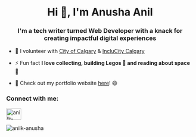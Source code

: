 <h1 align="center">Hi 👋, I'm Anusha Anil</h1>
<h3 align="center"> I'm a tech writer turned Web Developer with a knack for
creating impactful digital experiences </h3>

- 🔭 I volunteer with [City of Calgary](https://www.calgary.ca/home.html) & [IncluCity Calgary](https://www.inclucitycalgary.ca/)

- ⚡ Fun fact **I love collecting, building Legos 🙂 and reading about space 🚀**

- 🎯 Check out my portfolio website [here](https://anusha-anilkumar.netlify.app/)! 😄

<h3 align="left">Connect with me:</h3>
<p align="left">
<a href="https://linkedin.com/in/anilk-anusha" target="blank"><img align="center" src="https://raw.githubusercontent.com/rahuldkjain/github-profile-readme-generator/master/src/images/icons/Social/linked-in-alt.svg" alt="anilk-anusha" height="30" width="40" /></a>
</p>


<p><img align="center" src="https://github-readme-stats.vercel.app/api/top-langs?username=anilk-anusha&show_icons=true&locale=en&layout=compact" alt="anilk-anusha" /></p>
